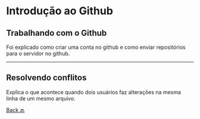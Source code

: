 # Introdução ao Github
## Trabalhando com o Github
Foi explicado como criar uma conta no github e como enviar repositórios para o servidor no github.

---
## Resolvendo conflitos
Explica o que acontece quando dois usuários faz alterações na mesma linha de um mesmo arquivo.

[Back :back:](../README.md)
